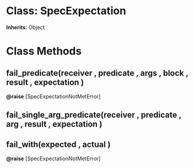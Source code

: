 # Class: SpecExpectation
**Inherits:** Object
    



# Class Methods
## fail_predicate(receiver , predicate , args , block , result , expectation ) [](#method-c-fail_predicate)
**@raise** [SpecExpectationNotMetError] 

## fail_single_arg_predicate(receiver , predicate , arg , result , expectation ) [](#method-c-fail_single_arg_predicate)
## fail_with(expected , actual ) [](#method-c-fail_with)
**@raise** [SpecExpectationNotMetError] 


